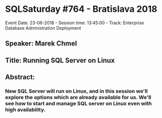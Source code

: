 # SQLSaturday #764 - Bratislava 2018
Event Date: 23-06-2018 - Session time: 13:45:00 - Track: Enterprise Database Administration  Deployment
## Speaker: Marek Chmel
## Title: Running SQL Server on Linux
## Abstract:
### New SQL Server will run on Linux, and in this session we'll explore the options which are already available for us. We'll see how to start and manage SQL server on Linux even with high availability.
